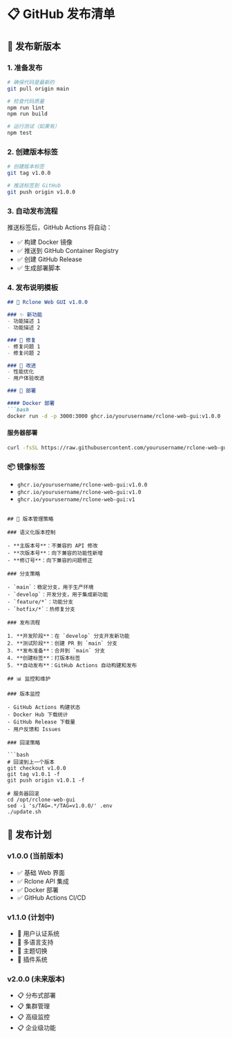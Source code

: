 # 📋 GitHub 发布清单

## 🚀 发布新版本

### 1. 准备发布

```bash
# 确保代码是最新的
git pull origin main

# 检查代码质量
npm run lint
npm run build

# 运行测试（如果有）
npm test
```

### 2. 创建版本标签

```bash
# 创建版本标签
git tag v1.0.0

# 推送标签到 GitHub
git push origin v1.0.0
```

### 3. 自动发布流程

推送标签后，GitHub Actions 将自动：

- ✅ 构建 Docker 镜像
- ✅ 推送到 GitHub Container Registry
- ✅ 创建 GitHub Release
- ✅ 生成部署脚本

### 4. 发布说明模板

```markdown
## 🎉 Rclone Web GUI v1.0.0

### ✨ 新功能
- 功能描述 1
- 功能描述 2

### 🐛 修复
- 修复问题 1
- 修复问题 2

### 🔧 改进
- 性能优化
- 用户体验改进

### 🚀 部署

#### Docker 部署
```bash
docker run -d -p 3000:3000 ghcr.io/yourusername/rclone-web-gui:v1.0.0
```

#### 服务器部署
```bash
curl -fsSL https://raw.githubusercontent.com/yourusername/rclone-web-gui/main/scripts/server-deploy.sh | bash -s -- --tag v1.0.0
```

### 📦 镜像标签
- `ghcr.io/yourusername/rclone-web-gui:v1.0.0`
- `ghcr.io/yourusername/rclone-web-gui:v1.0`
- `ghcr.io/yourusername/rclone-web-gui:v1`
```

## 🔄 版本管理策略

### 语义化版本控制

- **主版本号**：不兼容的 API 修改
- **次版本号**：向下兼容的功能性新增
- **修订号**：向下兼容的问题修正

### 分支策略

- `main`：稳定分支，用于生产环境
- `develop`：开发分支，用于集成新功能
- `feature/*`：功能分支
- `hotfix/*`：热修复分支

### 发布流程

1. **开发阶段**：在 `develop` 分支开发新功能
2. **测试阶段**：创建 PR 到 `main` 分支
3. **发布准备**：合并到 `main` 分支
4. **创建标签**：打版本标签
5. **自动发布**：GitHub Actions 自动构建和发布

## 📊 监控和维护

### 版本监控

- GitHub Actions 构建状态
- Docker Hub 下载统计
- GitHub Release 下载量
- 用户反馈和 Issues

### 回滚策略

```bash
# 回滚到上一个版本
git checkout v1.0.0
git tag v1.0.1 -f
git push origin v1.0.1 -f

# 服务器回滚
cd /opt/rclone-web-gui
sed -i 's/TAG=.*/TAG=v1.0.0/' .env
./update.sh
```

## 🎯 发布计划

### v1.0.0 (当前版本)
- ✅ 基础 Web 界面
- ✅ Rclone API 集成
- ✅ Docker 部署
- ✅ GitHub Actions CI/CD

### v1.1.0 (计划中)
- 🔄 用户认证系统
- 🔄 多语言支持
- 🔄 主题切换
- 🔄 插件系统

### v2.0.0 (未来版本)
- 📋 分布式部署
- 📋 集群管理
- 📋 高级监控
- 📋 企业级功能